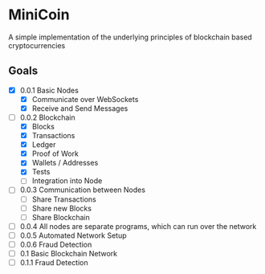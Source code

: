# MiniCoin
A simple implementation of the underlying principles of blockchain based cryptocurrencies
## Goals

- [X] 0.0.1 Basic Nodes
  - [X] Communicate over WebSockets
  - [X] Receive and Send Messages
- [ ] 0.0.2 Blockchain
  - [X] Blocks
  - [X] Transactions
  - [X] Ledger
  - [X] Proof of Work
  - [X] Wallets / Addresses
  - [X] Tests
  - [ ] Integration into Node
- [ ] 0.0.3 Communication between Nodes
  - [ ] Share Transactions
  - [ ] Share new Blocks
  - [ ] Share Blockchain
- [ ] 0.0.4 All nodes are separate programs, which can run over the network
- [ ] 0.0.5 Automated Network Setup
- [ ] 0.0.6 Fraud Detection
- [ ] 0.1 Basic Blockchain Network
- [ ] 0.1.1 Fraud Detection